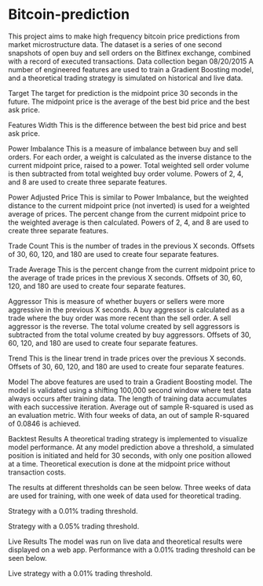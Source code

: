 # Bitcoin-prediction
This project aims to make high frequency bitcoin price predictions from market microstructure data. The dataset is a series of one second snapshots of open buy and sell orders on the Bitfinex exchange, combined with a record of executed transactions. Data collection began 08/20/2015
A number of engineered features are used to train a Gradient Boosting model, and a theoretical trading strategy is simulated on historical and live data.

Target
The target for prediction is the midpoint price 30 seconds in the future. The midpoint price is the average of the best bid price and the best ask price.

Features
Width
This is the difference between the best bid price and best ask price.

Power Imbalance
This is a measure of imbalance between buy and sell orders. For each order, a weight is calculated as the inverse distance to the current midpoint price, raised to a power. Total weighted sell order volume is then subtracted from total weighted buy order volume. Powers of 2, 4, and 8 are used to create three separate features.

Power Adjusted Price
This is similar to Power Imbalance, but the weighted distance to the current midpoint price (not inverted) is used for a weighted average of prices. The percent change from the current midpoint price to the weighted average is then calculated. Powers of 2, 4, and 8 are used to create three separate features.

Trade Count
This is the number of trades in the previous X seconds. Offsets of 30, 60, 120, and 180 are used to create four separate features.

Trade Average
This is the percent change from the current midpoint price to the average of trade prices in the previous X seconds. Offsets of 30, 60, 120, and 180 are used to create four separate features.

Aggressor
This is measure of whether buyers or sellers were more aggressive in the previous X seconds. A buy aggressor is calculated as a trade where the buy order was more recent than the sell order. A sell aggressor is the reverse. The total volume created by sell aggressors is subtracted from the total volume created by buy aggressors. Offsets of 30, 60, 120, and 180 are used to create four separate features.

Trend
This is the linear trend in trade prices over the previous X seconds. Offsets of 30, 60, 120, and 180 are used to create four separate features.

Model
The above features are used to train a Gradient Boosting model. The model is validated using a shifting 100,000 second window where test data always occurs after training data. The length of training data accumulates with each successive iteration. Average out of sample R-squared is used as an evaluation metric. With four weeks of data, an out of sample R-squared of 0.0846 is achieved.

Backtest Results
A theoretical trading strategy is implemented to visualize model performance. At any model prediction above a threshold, a simulated position is initiated and held for 30 seconds, with only one position allowed at a time. Theoretical execution is done at the midpoint price without transaction costs.

The results at different thresholds can be seen below. Three weeks of data are used for training, with one week of data used for theoretical trading.

Strategy with a 0.01% trading threshold.

Strategy with a 0.05% trading threshold.

Live Results
The model was run on live data and theoretical results were displayed on a web app. Performance with a 0.01% trading threshold can be seen below.

Live strategy with a 0.01% trading threshold.
